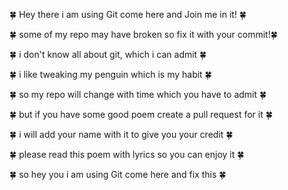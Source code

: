 🍀 Hey there i am using Git come here and Join me in it! 🍀                                                                                   
                                                                                                                                             
🍀 some of my repo may have broken so fix it with your commit!🍀                                                                              

🍀 i don't know all about git, which i can admit 🍀                                                                                          

🍀 i like tweaking my penguin which is my habit 🍀                                                                                           

🍀 so my repo will change with time which you have to admit 🍀                                                                                

🍀 but if you have some good poem create a pull request for it 🍀                                                                             

🍀 i will add your name with it to give you your credit 🍀                                                                                    

🍀 please read this poem with lyrics so you can enjoy it 🍀

🍀 so hey you i am using Git come here and fix this 🍀                                                                                        

